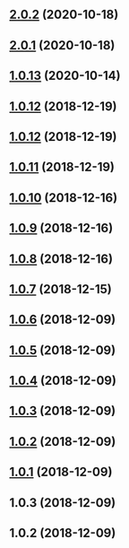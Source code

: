 ## [2.0.2](https://github.com/tomieric/vuepress-theme-track/compare/v2.0.1...v2.0.2) (2020-10-18)



## [2.0.1](https://github.com/tomieric/vuepress-theme-track/compare/v2.0.0...v2.0.1) (2020-10-18)



## [1.0.13](https://github.com/tomieric/vuepress-theme-track/compare/v1.0.12...v1.0.13) (2020-10-14)



## [1.0.12](https://github.com/tomieric/vuepress-theme-track/compare/v1.0.11...v1.0.12) (2018-12-19)



## [1.0.12](https://github.com/tomieric/vuepress-theme-track/compare/v1.0.11...v1.0.12) (2018-12-19)



## [1.0.11](https://github.com/tomieric/vuepress-theme-track/compare/v1.0.10...v1.0.11) (2018-12-19)



## [1.0.10](https://github.com/tomieric/vuepress-theme-track/compare/v1.0.9...v1.0.10) (2018-12-16)



## [1.0.9](https://github.com/tomieric/vuepress-theme-track/compare/v1.0.8...v1.0.9) (2018-12-16)



## [1.0.8](https://github.com/tomieric/vuepress-theme-track/compare/v1.0.7...v1.0.8) (2018-12-16)



## [1.0.7](https://github.com/tomieric/vuepress-theme-track/compare/v1.0.6...v1.0.7) (2018-12-15)



## [1.0.6](https://github.com/tomieric/vuepress-theme-track/compare/v1.0.5...v1.0.6) (2018-12-09)



## [1.0.5](https://github.com/tomieric/vuepress-theme-track/compare/v1.0.4...v1.0.5) (2018-12-09)



## [1.0.4](https://github.com/tomieric/vuepress-theme-track/compare/v1.0.3...v1.0.4) (2018-12-09)



## [1.0.3](https://github.com/tomieric/vuepress-theme-track/compare/v1.0.2...v1.0.3) (2018-12-09)



## [1.0.2](https://github.com/tomieric/vuepress-theme-track/compare/v1.0.1...v1.0.2) (2018-12-09)



## [1.0.1](https://github.com/tomieric/vuepress-theme-track/compare/v1.0.0...v1.0.1) (2018-12-09)



## 1.0.3 (2018-12-09)



## 1.0.2 (2018-12-09)



